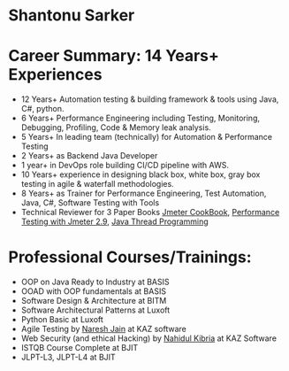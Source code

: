 # Shantonu Sarker

# Career Summary: 14 Years+ Experiences
- 12 Years+ Automation testing & building framework & tools using Java, C#, python.
- 6 Years+ Performance Engineering including Testing, Monitoring, Debugging, Profiling, Code & Memory leak analysis. 
- 5 Years+ In leading team (technically) for Automation & Performance Testing
- 2 Years+ as Backend Java Developer
- 1 year+ in DevOps role building CI/CD pipeline with AWS.
- 10 Years+ experience in designing black box, white box, gray box testing in agile & waterfall methodologies. 
- 8 Years+ as Trainer for Performance Engineering, Test Automation, Java, C#, Software Testing with Tools
- Technical Reviewer for 3 Paper Books [Jmeter CookBook](https://www.packtpub.com/application-development/jmeter-cookbook), [Performance Testing with Jmeter 2.9](https://www.packtpub.com/application-development/performance-testing-jmeter-29),  [Java Thread Programming](https://www.rokomari.com/book/159071/java-thread-programming)

# Professional Courses/Trainings: 
- OOP on Java Ready to Industry at BASIS
- OOAD with OOP fundamentals at BASIS
- Software Design & Architecture at BITM 
- Software Architectural Patterns at Luxoft 
- Python Basic at Luxoft 
- Agile Testing by [Naresh Jain](https://www.linkedin.com/in/nareshjain/) at KAZ software 
- Web Security (and ethical Hacking) by [Nahidul Kibria](https://www.linkedin.com/in/nahidupa/) at KAZ Software
- ISTQB Course Complete at BJIT
- JLPT-L3, JLPT-L4 at BJIT